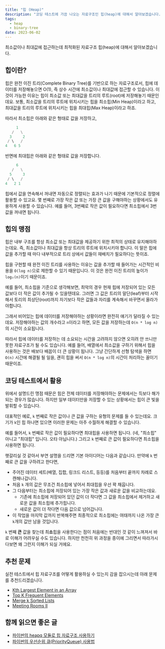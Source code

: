 ```yaml
---
title: "힙 (Heap)"
description: "코딩 테스트에 가끔 나오는 자료구조인 힙(heap)에 대해서 알아보겠습니다."
tags:
  - heap
  - binary-tree
date: 2023-06-02
---
```


최소값이나 최대값에 접근하는데 최적화된 자료구조 힙(heap)에 대해서 알아보겠습니다.

## 힙이란?

힙은 완전 이진 트리(Complete Binary Tree)를 기반으로 하는 자료구조로서, 힙에 데이터를 저장해놓으면 O(1), 즉 상수 시간에 최소값이나 최대값에 접근할 수 있습니다.
이 것이 가능한 이유는 힙이 최소값 또는 최대값을 트리의 루트(root)에 저장해놓기 때문인데요.
보통, 최소값을 트리의 루트에 위치시키는 힙을 최소힙(Min Heap)이라고 하고, 최대값을 트리의 루트에 위치시키는 힙을 최대힙(Max Heap)이라고 하죠.

따라서 최소힙은 아래와 같은 형태로 값을 저장하고,

```py
     1
   /   \
  3     2
 / \   /
4   6 5
```

반면에 최대힙은 아래와 같은 형태로 값을 저장합니다.

```py
     6
   /   \
  5     3
 / \   /
4   2 1
```

힙에서 값을 연속해서 꺼내면 자동으로 정렬되는 효과가 나기 때문에 기본적으로 정렬에 활용할 수 있고요.
몇 번째로 가장 작은 값 또는 가장 큰 값을 구해야하는 상황에서도 유용하게 사용할 수 있습니다.
예를 들어, 3번째로 작은 값이 필요하다면 최소힙에서 3번 값을 꺼내면 됩니다.

## 힙의 맹점

힙은 내부 구조를 항상 최소값 또는 최대값을 제공하기 위한 최적의 상태로 유지해야하는데요.
즉, 최소값이나 최대값을 항상 트리의 루트에 위치시키야 합니다.
이 말은 힙에 값을 추가할 때 마다 내부적으로 트리 상에서 값들이 재배치가 필요하다는 뜻이죠.

힙을 구현할 때 완전 이진 트리를 사용하는 이유는 값을 추가할 때 들어가는 시간적인 비용을 `O(log n)`으로 제한할 수 있기 때문입니다.
이 것은 완전 이진 트리의 높이가 `log₂(n)`이기 때문이죠.

예를 들어, 최소힙을 기준으로 생각해보면, 최악의 경우 현재 힙에 저장되어 있는 모든 값보다 더 작은 값이 추가될 수 있을텐데요.
그러면 그 값은 트리의 말단(leaf)부터 시작해서 토리의 최상단(root)까지 자기보다 작은 값들과 자리를 계속해서 바꾸면서 올라가야합니다.

그래서 비어있는 힙에 데이터를 저장해야하는 상황이라면 완전히 얘기가 달라질 수 있는데요.
저장해야하는 값의 개수라고 `n`이라고 하면, 모든 값을 저장하는데 `O(n * log n)`의 시간이 소요됩니다.

따라서 힙에 데이터를 저장하는 데 소요되는 시간을 고려하지 않으면 오히려 안 쓰니만 못한 자료구조가 될 수도 있습니다.
예를 들어, 배열에서 최소값을 구하기 위해서 힙을 사용하는 것은 배보다 배꼽이 더 큰 상황이 됩니다.
그냥 간단하게 선형 탐색을 하면 `O(n)` 시간에 해결될 될 일을, 괜히 힙을 써서 `O(n * log n)`의 시간이 처리하는 꼴이기 때문이죠.

## 코딩 테스트에서 활용

위에서 설명드린 맹점 때문은 힘은 전체 데이터를 저장해야하는 문제에서는 득보다 해가 되는 경우가 많습니다.
하지만 일부 데이터만을 저장할 수 있는 상황에서는 힙이 큰 빛을 발휘할 수 있습니다.

대표적인 예로, `k` 번째로 작은 값이나 큰 값을 구하는 유형의 문제를 들 수 있는데요.
크기가 `k`인 힙 하나면 있으면 이러한 문제는 아주 수월하게 해결할 수 있습니다.

예를 들어서, `k` 번째로 작은 값이 필요하다면 최대힙을 사용하면 됩니다.
(네, "최소힙" 아니고 "최대힙" 입니다. 오타 아닙니다.)
그리고 `k` 번째로 큰 값이 필요하다면 최소힙을 사용하면 됩니다.

햇갈리실 것 같아서 부연 설명을 드리면 기본 아이디어는 다음과 같습니다.
만약에 `k` 번째로 큰 값을 구하려고 한다면,

- 주어진 데이터 세트(배열, 집합, 링크드 리스트, 등등)를 처음부터 끝까지 차례로 스캔해나갑니다.
- 처음 `k` 개의 값은 무조건 최소힙에 넣어서 최대힙을 우선 꽉 채웁니다.
- 그 다음부터는 최소힙에 저장되어 있는 가장 작은 값과 새로운 값을 비교하는데요.
  - 기존에 최소힙에 저장되어 있던 값이 더 작다면 그 값을 최소힙에서 제거하고 새로운 값을 최소힙에 추가힙니다.
  - 새로운 값이 더 작다면 다음 값으로 넘어갑니다.
- 이 작업을 마지막 값까지 반복해주면 최종적으로 최소힙에는 여태까지 나온 가장 큰 `k`개의 값만 남을 것입니다.

`k` 번째 **큰** 값을 찾는데 최**소**힙을 사용한다는 점이 처음에는 반대인 것 같이 느껴져서 바로 이해가 어려우실 수도 있습니다.
하지만 천천히 위 과정을 종이에 그리면서 따라가시다보면 왜 그런지 이해가 되실 거에요.

## 추천 문제

실전 테스트에서 힙 자료구조를 어떻게 활용하실 수 있는지 감을 잡으시는데 아래 문제를 추천드리겠습니다.

- [Kth Largest Element in an Array](/problems/kth-largest-element-in-an-array/)
- [Top K Frequent Elements](/problems/top-k-frequent-elements/)
- [Merge k Sorted Lists](/problems/merge-k-sorted-lists/)
- [Meeting Rooms II](/problems/meeting-rooms-ii/)

## 함께 읽으면 좋은 글

- [파이썬의 heapq 모듈로 힙 자료구조 사용하기](https://www.daleseo.com/python-heapq/)
- [파이썬의 우선순위 큐(PriorityQueue) 사용법](https://www.daleseo.com/python-priority-queue/)
